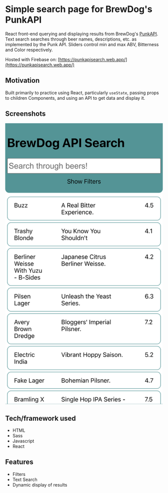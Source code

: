 # Simple search page for BrewDog's PunkAPI
React front-end querying and displaying results from BrewDog's [PunkAPI](https://punkapi.com/documentation/v2). Text search searches through beer names, descriptions, etc. as implemented by the Punk API. Sliders control min and max ABV, Bitterness and Color respectively.

Hosted with Firebase on: [https://punkapisearch.web.app/](https://punkapisearch.web.app/)

## Motivation
Built primarily to practice using React, particularly `useState`, passing props to children Components, and using an API to get data and display it.

## Screenshots
![Javascript Calculator](/src/assets/punkapi.png)

## Tech/framework used
- HTML
- Sass
- Javascript
- React

## Features
- Filters
- Text Search
- Dynamic display of results
